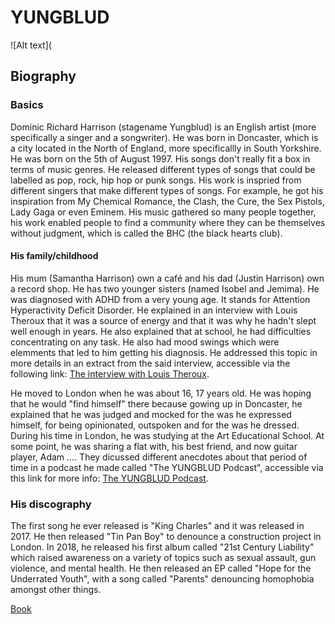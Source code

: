 # YUNGBLUD
![Alt text](
## Biography 
### Basics
Dominic Richard Harrison (stagename Yungblud) is an English artist (more specifically a singer and a songwriter). He was born in Doncaster, which is a city located in the North of England, more specificallly in South Yorkshire. 
He was born on the 5th of August 1997. 
His songs don't really fit a box in terms of music genres. He released different types of songs that could be labelled as pop, rock, hip hop or punk songs. His work is inspried from different singers that make different types of songs. For example, he got his inspiration from My Chemical Romance, the Clash, the Cure, the Sex Pistols, Lady Gaga or even Eminem.
His music gathered so many people together, his work enabled people to find a community where they can be themselves without judgment, which is called the BHC (the black hearts club). 

#### His family/childhood
His mum (Samantha Harrison) own a café and his dad (Justin Harrison) own a record shop. He has two younger sisters (named Isobel and Jemima). 
He was diagnosed with ADHD from a very young age. It stands for Attention Hyperactivity Deficit Disorder. He explained in an interview with Louis Theroux that it was a source of energy and that it was why he hadn't slept well enough in years. He also explained that at school, he had difficulties concentrating on any task. He also had mood swings which were elemments that led to him getting his diagnosis. He addressed this topic in more details in an extract from the said interview, accessible via the following link: [The interview with Louis Theroux]( https://www.youtube.com/watch?v=UG_imPDsxfw). 

He moved to London when he was about 16, 17 years old. He was hoping that he would "find himself" there because gowing up in Doncaster, he explained that he was judged and mocked for the was he expressed himself, for being opinionated, outspoken  and for the was he dressed. During his time in London, he was studying at the Art Educational School. At some point, he was sharing a flat with, his best friend, and now guitar player, Adam .... They dicussed different anecdotes about that period of time in a podcast he made called "The YUNGBLUD Podcast", accessible via this link for more info: [The YUNGBLUD Podcast](https://www.bbc.co.uk/sounds/play/m000p82j). 

### His discography

The first song he ever released is "King Charles" and it was released in 2017. He then released "Tin Pan Boy" to denounce a construction project in London. In 2018, he released his first album called "21st Century Liability" which raised awareness on a variety of topics such as sexual assault, gun violence, and mental health. He then released an EP called "Hope for the Underrated Youth", with a song called "Parents" denouncing homophobia amongst other things. 

[Book](dossier/thirdpage)

